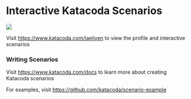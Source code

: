 # Interactive Katacoda Scenarios

[![](http://shields.katacoda.com/katacoda/iaeliyen/count.svg)](https://www.katacoda.com/iaeliyen "Get your profile on Katacoda.com")

Visit https://www.katacoda.com/iaeliyen to view the profile and interactive scenarios

### Writing Scenarios
Visit https://www.katacoda.com/docs to learn more about creating Katacoda scenarios

For examples, visit https://github.com/katacoda/scenario-example
